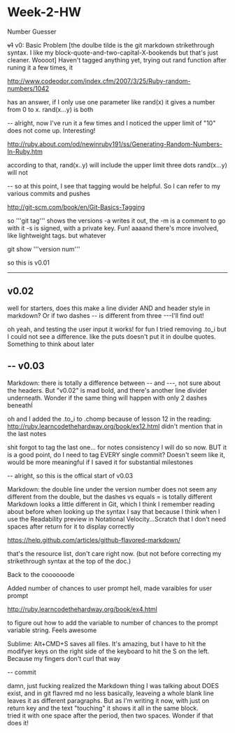 Week-2-HW
=========

Number Guesser

~~v1~~ v0: Basic Problem
[the doulbe tilde is the git markdown strikethrough syntax. I like my block-quote-and-two-capital-X-bookends but that's just cleaner. Woooot]
Haven't tagged anything yet, trying out rand function
after runing it a few times, it 

http://www.codeodor.com/index.cfm/2007/3/25/Ruby-random-numbers/1042

has an answer, if I only use one parameter like rand(x) it gives a number from 0 to x. 
rand(x...y) is both

--
alright, now I've run it a few times and I noticed  the upper limit of "10" does not come up. Interesting!

http://ruby.about.com/od/newinruby191/ss/Generating-Random-Numbers-In-Ruby.htm

according to that, rand(x..y) will include the upper limit
three dots rand(x...y) will not

--
so at this point, I see that tagging would be helpful. So I can refer to my various commits and pushes

http://git-scm.com/book/en/Git-Basics-Tagging

so '''git tag''' shows the versions
-a writes it out, the -m is a comment to go with it
-s is signed, with a private key. Fun!
aaaand there's more involved, like lightweight tags. but whatever

git show '''version num'''

so this is v0.01

---
v0.02
---
well for starters, does this make a line divider AND and header style in markdown? Or if two dashes -- is different from three ---I'll find out!

oh yeah, and testing the user input
it works! for fun I tried removing .to_i but I could not see a difference. like the puts doesn't put it in doulbe quotes. Something to think about later

--
v0.03
--
Markdown: there is totally a difference between -- and ---, not sure about the headers. But "v0.02" is mad bold, and there's another line divider underneath. Wonder if the same thing will happen with only 2 dashes beneathÍ

oh and I added the .to_i to .chomp because of lesson 12 in the reading:
http://ruby.learncodethehardway.org/book/ex12.html
didn't mention that in the last notes

shit forgot to tag the last one... for notes consistency I will do so now. 
BUT it is a good point, do I need to tag EVERY single commit?
Doesn't seem like it, would be more meaningful if I saved it for substantial milestones

--
alright, so this is the offical start of v0.03

Markdown: the double line under the version number does not seem any different from the double, but the dashes vs equals = is totally different
Markdown looks a little different in Git, which I think I remember reading about before when looking up the syntax
I say that because I think when I use the Readability preview in Notational Velocity...Scratch that I don't need spaces after return for it to display correctly

https://help.github.com/articles/github-flavored-markdown/

that's the resource list, don't care right now.
(but not before correcting my strikethrough syntax at the top of the doc.)

Back to the coooooode

Added number of chances to user prompt
hell, made varaibles for user prompt

http://ruby.learncodethehardway.org/book/ex4.html

to figure out how to add the variable to number of chances to the prompt variable string. Feels awesome

Sublime: Alt+CMD+S saves all files. It's amazing, but I have to hit the modifyer keys on the right side of the keyboard to hit the S on the left. Because my fingers don't curl that way

-- commit

damn, just fucking realized the Markdown thing I was talking about DOES exist, and in git flavred md no less
basically, leaveing a whole blank line leaves it as different paragraphs. 
But as I'm writing it now, with just on return key and the text "touching" it shows it all in the same block.  
tried it with one space after the period, then two spaces. Wonder if that does it!

 



